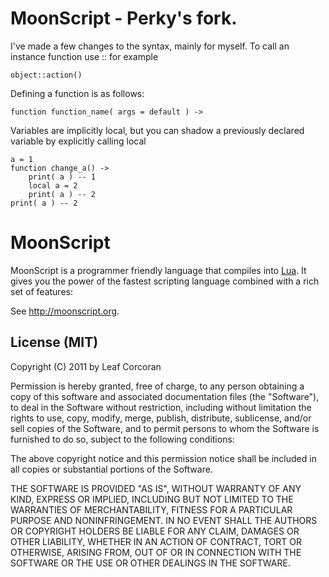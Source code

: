 # MoonScript - Perky's fork.
I've made a few changes to the syntax, mainly for myself.
To call an instance function use :: for example
```
object::action()
```

Defining a function is as follows:
```
function function_name( args = default ) ->
```

Variables are implicitly local, but you can shadow a previously declared variable by
explicitly calling local
```
a = 1
function change_a() ->
	print( a ) -- 1
	local a = 2
	print( a ) -- 2
print( a ) -- 2
```


# MoonScript

MoonScript is a programmer friendly language that compiles into
[Lua](http://www.lua.org/).  It gives you the power of the fastest scripting
language combined with a rich set of features:

See <http://moonscript.org>.


## License (MIT)

Copyright (C) 2011 by Leaf Corcoran

Permission is hereby granted, free of charge, to any person obtaining a copy
of this software and associated documentation files (the "Software"), to deal
in the Software without restriction, including without limitation the rights
to use, copy, modify, merge, publish, distribute, sublicense, and/or sell
copies of the Software, and to permit persons to whom the Software is
furnished to do so, subject to the following conditions:

The above copyright notice and this permission notice shall be included in
all copies or substantial portions of the Software.

THE SOFTWARE IS PROVIDED "AS IS", WITHOUT WARRANTY OF ANY KIND, EXPRESS OR
IMPLIED, INCLUDING BUT NOT LIMITED TO THE WARRANTIES OF MERCHANTABILITY,
FITNESS FOR A PARTICULAR PURPOSE AND NONINFRINGEMENT. IN NO EVENT SHALL THE
AUTHORS OR COPYRIGHT HOLDERS BE LIABLE FOR ANY CLAIM, DAMAGES OR OTHER
LIABILITY, WHETHER IN AN ACTION OF CONTRACT, TORT OR OTHERWISE, ARISING FROM,
OUT OF OR IN CONNECTION WITH THE SOFTWARE OR THE USE OR OTHER DEALINGS IN
THE SOFTWARE.